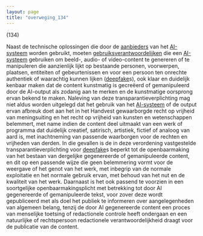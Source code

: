 ```yaml
---
layout: page
title: "overweging_134"
---
```


(134)

Naast de technische oplossingen die door de [aanbieders](a3.md#^aanbieder) van het [AI-systeem](a3.md#^ai-systeem) worden gebruikt, moeten [gebruiksverantwoordelijken](a3.md#^gebruiksverantwoordelijke) die een [AI-systeem](a3.md#^ai-systeem) gebruiken om beeld-, audio- of video-content te genereren of te manipuleren die aanzienlijk lijkt op bestaande personen, voorwerpen, plaatsen, entiteiten of gebeurtenissen en voor een persoon ten onrechte authentiek of waarachtig kunnen lijken ([deepfake](a3.md#^deepf)s), ook klaar en duidelijk kenbaar maken dat de content kunstmatig is gecreëerd of gemanipuleerd door de AI-output als zodanig aan te merken en de kunstmatige oorsprong ervan bekend te maken. Naleving van deze transparantieverplichting mag niet aldus worden uitgelegd dat het gebruik van het [AI-systeem](a3.md#^ai-systeem) of de output ervan afbreuk doet aan het in het Handvest gewaarborgde recht op vrijheid van meningsuiting en het recht op vrijheid van kunsten en wetenschappen belemmert, met name indien de content deel uitmaakt van een werk of programma dat duidelijk creatief, satirisch, artistiek, fictief of analoog van aard is, met inachtneming van passende waarborgen voor de rechten en vrijheden van derden. In die gevallen is de in deze verordening vastgestelde transparantieverplichting voor [deepfake](a3.md#^deepf)s beperkt tot de openbaarmaking van het bestaan van dergelijke gegenereerde of gemanipuleerde content, en dit op een passende wijze die geen belemmering vormt voor de weergave of het genot van het werk, met inbegrip van de normale exploitatie en het normale gebruik ervan, met behoud van het nut en de kwaliteit van het werk. Daarnaast is het ook passend te voorzien in een soortgelijke openbaarmakingsplicht met betrekking tot door AI gegenereerde of gemanipuleerde tekst, voor zover deze wordt gepubliceerd met als doel het publiek te informeren over aangelegenheden van algemeen belang, tenzij de door AI gegenereerde content een proces van menselijke toetsing of redactionele controle heeft ondergaan en een natuurlijke of rechtspersoon redactionele verantwoordelijkheid draagt voor de publicatie van de content.